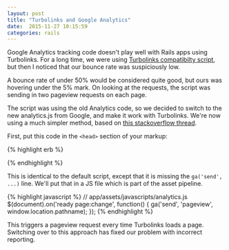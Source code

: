 ```yaml
---
layout: post
title: "Turbolinks and Google Analytics"
date:  2015-11-27 10:15:59
categories: rails
---
```


Google Analytics tracking code doesn't play well
with Rails apps using Turbolinks.
For a long time, we were using
[Turbolinks compatibilty script](http://reed.github.io/turbolinks-compatibility/google_analytics.html),
but then I noticed that our bounce rate was suspiciously low.

A bounce rate of under 50% would be considered quite good,
but ours was hovering under the 5% mark.
On looking at the requests,
the script was sending in two pageview requests on each page.

The script was using the old Analytics code,
so we decided to switch to the new analytics.js from Google,
and make it work with Turbolinks.
We're now using a much simpler method, based on
[this stackoverflow thread](http://stackoverflow.com/questions/18945464/rails-4-turbolinks-with-google-analytics).

First, put this code in the `<head>` section of your markup:

{% highlight erb %}
<script>
<%- if Rails.env.production? -%>
  (function(i,s,o,g,r,a,m){i['GoogleAnalyticsObject']=r;i[r]=i[r]||function(){
  (i[r].q=i[r].q||[]).push(arguments)},i[r].l=1*new Date();a=s.createElement(o),
  m=s.getElementsByTagName(o)[0];a.async=1;a.src=g;m.parentNode.insertBefore(a,m)
  })(window,document,'script','//www.google-analytics.com/analytics.js','ga');
  ga('require', 'linkid');
  ga('create', 'UA-XXXXXXXX-X', 'auto');
<%- else -%>
  function ga() { console.log("Google Analytics"); }
<%- end -%>
</script>
{% endhighlight %}

This is identical to the default script, except that it is missing the `ga('send', ...)` line.
We'll put that in a JS file which is part of the asset pipeline.

{% highlight javascript %}
// app/assets/javascripts/analytics.js
$(document).on('ready page:change', function() {
  ga('send', 'pageview', window.location.pathname);
});
{% endhighlight %}

This triggers a pageview request every time Turbolinks loads a page.
Switching over to this approach has fixed our problem with incorrect reporting.

